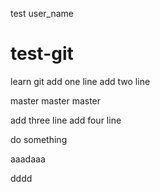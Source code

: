 test user_name
# test-git
learn git 
add one line
add two line

master 
master
master

add three line 
add four line

do something





aaadaaa

dddd

